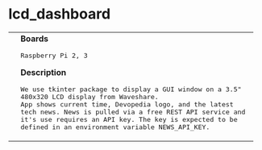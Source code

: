 # lcd_dashboard
<table><tr>
<td>
</td>
<td>
<b>Boards</b><p><pre>Raspberry Pi 2, 3</pre></p>
<b>Description</b><p><pre>We use tkinter package to display a GUI window on a 3.5"
480x320 LCD display from Waveshare.
App shows current time, Devopedia logo, and the latest
tech news. News is pulled via a free REST API service and 
it's use requires an API key. The key is expected to be
defined in an environment variable NEWS_API_KEY.
</pre></p>
</td>
</tr></table>

